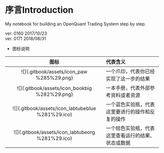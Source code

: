 # 序言Introduction

My notebook for building an OpenQuant Trading System step by step.

ver. 0160 2017/10/23  
ver. 0171 2018/08/31

















* 图标说明

| 图标 | 代表含义 |
| :---: | :--- |
| ![](.gitbook/assets/icon_paw %285%29.png) | 一个爪印，代表你已经实现了这一步的结果 |
| ![](.gitbook/assets/icon_bookbig %282%29.png) | 一本手册，代表外部参考资料或者资源 |
| ![](.gitbook/assets/icon_labtubeblue %281%29.ico) | 一个蓝色实验瓶，代表这里要进行的操作和反复的操作 |
| ![](.gitbook/assets/icon_labtubeorg %281%29.ico) | 一个桔色实验瓶，代表这里查看运行的结果、状态或数据 |



